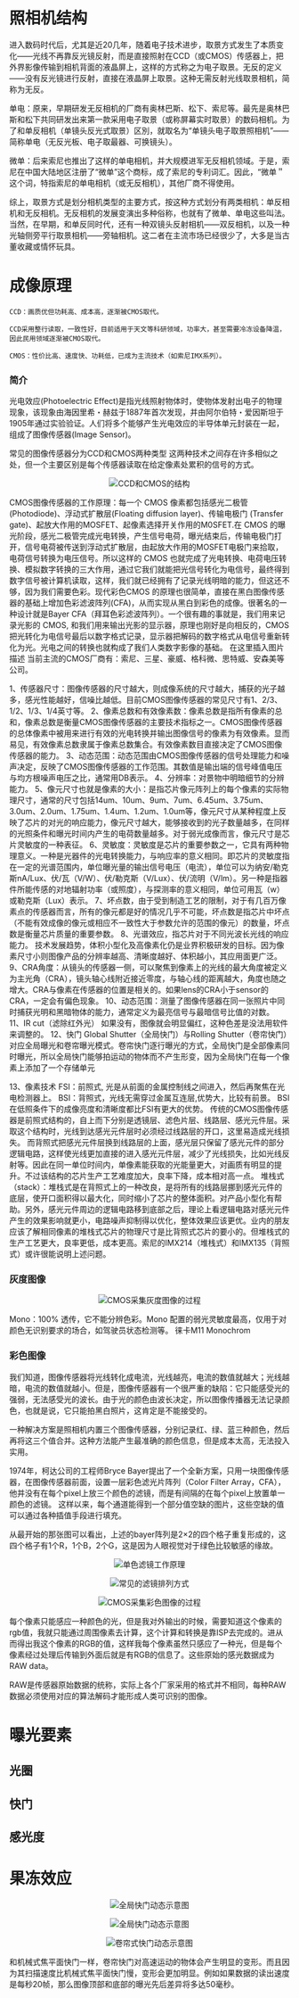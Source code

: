 # 照相机结构
<!-- TODO -->

进入数码时代后，尤其是近20几年，随着电子技术进步，取景方式发生了本质变化——光线不再靠反光镜反射，而是直接照射在CCD（或CMOS）传感器上，把外界影像传输到相机背面的液晶屏上，这样的方式称之为电子取景。无反的定义——没有反光镜进行反射，直接在液晶屏上取景。这种无需反射光线取景相机，简称为无反。



单电：原来，早期研发无反相机的厂商有奥林巴斯、松下、索尼等。最先是奥林巴斯和松下共同研发出来第一款采用电子取景（或称屏幕实时取景）的数码相机。为了和单反相机（单镜头反光式取景）区別，就取名为“单镜头电子取景照相机”—— 简称单电（无反光板、电子取最器、可换镜头）。

微单：后来索尼也推出了这样的单电相机，并大规模进军无反相机领域。于是，索尼在中国大陆地区注册了“微单”这个商标，成了索尼的专利词汇。因此，“微单＂这个词，特指索尼的单电相机（或无反相机），其他厂商不得使用。


综上，取景方式是划分相机类型的主要方式，按这种方式划分有两类相机：单反相机和无反相机。无反相机的发展变演出多种俗称，也就有了微单、单电这些叫法。当然，在早期，和单反同时代，还有一种双镜头反射相机——双反相机，以及一种光轴侧旁平行取景相机——旁轴相机。这二者在主流市场已经很少了，大多是当古董收藏或情怀玩具。


# 成像原理



    CCD：画质优但功耗高、成本高，逐渐被CMOS取代。

    CCD采用整行读取，一致性好，目前适用于天文等科研领域，功率大，甚至需要冷冻设备降温，因此民用领域逐渐被CMOS取代。

    CMOS：性价比高、速度快、功耗低，已成为主流技术（如索尼IMX系列）。


### 简介
光电效应(Photoelectric Effect)是指光线照射物体时，使物体发射出电子的物理现象，该现象由海因里希・赫兹于1887年首次发现，并由阿尔伯特・爱因斯坦于1905年通过实验验证。人们将多个能够产生光电效应的半导体单元封装在一起，组成了图像传感器(Image Sensor)。

常见的图像传感器分为CCD和CMOS两种类型
这两种技术之间存在许多相似之处，但一个主要区别是每个传感器读取在给定像素处累积的信号的方式。

<div align="center">

![CCD和CMOS的结构](./Assets_理论基础/成像原理_CCD和CMOS的结构.jpg)

</div>



CMOS图像传感器的工作原理：每一个 CMOS 像素都包括感光二极管(Photodiode)、浮动式扩散层(Floating diffusion layer)、传输电极门 (Transfer gate)、起放大作用的MOSFET、起像素选择开关作用的M0SFET.在 CMOS 的曝光阶段，感光二极管完成光电转换，产生信号电荷，曝光结束后，传输电极门打开，信号电荷被传送到浮动式扩散层，由起放大作用的MOSFET电极门来拾取，电荷信号转换为电压信号。所以这样的 CMOS 也就完成了光电转换、电荷电压转换、模拟数字转换的三大作用，通过它我们就能把光信号转化为电信号，最终得到数字信号被计算机读取，这样，我们就已经拥有了记录光线明暗的能力，但这还不够，因为我们需要色彩。现代彩色CMOS 的原理也很简单，直接在黑白图像传感器的基础上增加色彩滤波阵列(CFA)，从而实现从黑白到彩色的成像。很著名的一种设计就是Bayer CFA（拜耳色彩滤波阵列）。一个很有趣的事就是，我们用来记录光影的 CMOS, 和我们用来输出光影的显示器，原理也刚好是向相反的，CMOS 把光转化为电信号最后以数字格式记录，显示器把解码的数字格式从电信号重新转化为光。光电之间的转换也就构成了我们人类数字影像的基础。
在这里插入图片描述
当前主流的CMOS厂商有：索尼、三星、豪威、格科微、思特威、安森美等公司。




1、传感器尺寸：图像传感器的尺寸越大，则成像系统的尺寸越大，捕获的光子越多，感光性能越好，信噪比越低。目前CMOS图像传感器的常见尺寸有1、2/3、1/2、1/3、1/4英寸等。
2、像素总数和有效像素数：像素总数是指所有像素的总和，像素总数是衡量CMOS图像传感器的主要技术指标之一。CMOS图像传感器的总体像素中被用来进行有效的光电转换并输出图像信号的像素为有效像素。显而易见，有效像素总数隶属于像素总数集合。有效像素数目直接决定了CMOS图像传感器的能力。
3、动态范围：动态范围由CMOS图像传感器的信号处理能力和噪声决定，反映了CMOS图像传感器的工作范围。其数值是输出端的信号峰值电压与均方根噪声电压之比，通常用DB表示。
4、分辨率：对景物中明暗细节的分辨能力。
5、像元尺寸也就是像素的大小：是指芯片像元阵列上的每个像素的实际物理尺寸，通常的尺寸包括14um、10um、9um、7um、6.45um、3.75um、3.0um、2.0um、1.75um、1.4um、1.2um、1.0um等，像元尺寸从某种程度上反映了芯片的对光的响应能力，像元尺寸越大，能够接收到的光子数量越多，在同样的光照条件和曝光时间内产生的电荷数量越多。对于弱光成像而言，像元尺寸是芯片灵敏度的一种表征。
6、灵敏度：灵敏度是芯片的重要参数之一，它具有两种物理意义。一种是光器件的光电转换能力，与响应率的意义相同。即芯片的灵敏度指在一定的光谱范围内，单位曝光量的输出信号电压（电流），单位可以为纳安/勒克斯nA/Lux、伏/瓦（V/W）、伏/勒克斯（V/Lux）、伏/流明（V/lm）。另一种是指器件所能传感的对地辐射功率（或照度），与探测率的意义相同，单位可用瓦（w）或勒克斯（Lux）表示。
7、坏点数，由于受到制造工艺的限制，对于有几百万像素点的传感器而言，所有的像元都是好的情况几乎不可能，坏点数是指芯片中坏点（不能有效成像的像元或相应不一致性大于参数允许的范围的像元）的数量，坏点数是衡量芯片质量的重要参数。
8、光谱效应，指芯片对于不同光波长光线的响应能力。
技术发展趋势，体积小型化及高像素化仍是业界积极研发的目标。因为像素尺寸小则图像产品的分辨率越高、清晰度越好、体积越小，其应用面更广泛。
9、CRA角度：从镜头的传感器一侧，可以聚焦到像素上的光线的最大角度被定义为主光角（CRA），镜头轴心线附近接近零度，与轴心线的距离越大，角度也随之增大。CRA与像素在传感器的位置是相关的。如果lens的CRA小于sensor的CRA，一定会有偏色现象。
10、动态范围：测量了图像传感器在同一张照片中同时捕获光明和黑暗物体的能力，通常定义为最亮信号与最暗信号比值的对数。
11、IR cut（滤除红外光）
如果没有，图像就会明显偏红，这种色差是没法用软件来调整的。
12、快门
Global Shutter（全局快门）与Rolling Shutter（卷帘快门）对应全局曝光和卷帘曝光模式。卷帘快门逐行曝光的方式，全局快门是全部像素同时曝光，所以全局快门能够拍运动的物体而不产生形变，因为全局快门在每一个像素上添加了一个存储单元

13、像素技术
FSI：前照式, 光是从前面的金属控制线之间进入，然后再聚焦在光电检测器上。
BSI：背照式，光线无需穿过金属互连层,优势大，比较有前景。
BSI在低照条件下的成像亮度和清晰度都比FSI有更大的优势。
传统的CMOS图像传感器是前照式结构的，自上而下分别是透镜层、滤色片层、线路层、感光元件层。采取这个结构时，光线到达感光元件层时必须经过线路层的开口，这里易造成光线损失。
而背照式把感光元件层换到线路层的上面，感光层只保留了感光元件的部分逻辑电路，这样使光线更加直接的进入感光元件层，减少了光线损失，比如光线反射等。因此在同一单位时间内，单像素能获取的光能量更大，对画质有明显的提升。不过该结构的芯片生产工艺难度加大，良率下降，成本相对高一点。
堆栈式（stack）：堆栈式是在背照式上的一种改良，是将所有的线路层挪到感光元件的底层，使开口面积得以最大化，同时缩小了芯片的整体面积。对产品小型化有帮助。另外，感光元件周边的逻辑电路移到底部之后，理论上看逻辑电路对感光元件产生的效果影响就更小，电路噪声抑制得以优化，整体效果应该更优。业内的朋友应该了解相同像素的堆栈式芯片的物理尺寸是比背照式芯片的要小的。但堆栈式的生产工艺更大，良率更低，成本更高。索尼的IMX214（堆栈式）和IMX135（背照式）或许很能说明上述问题。






### 灰度图像




<div align="center">

![CMOS采集灰度图像的过程](./Assets_理论基础/成像原理_CMOS采集灰度图像的过程.jpg)

</div>




Mono：100% 透传，它不能分辨色彩。Mono 配置的弱光灵敏度最高，仅用于对颜色无识别要求的场合，如驾驶员状态检测等。
徕卡M11 Monochrom


### 彩色图像

我们知道，图像传感器将光线转化成电流，光线越亮，电流的数值就越大；光线越暗，电流的数值就越小。但是，图像传感器有一个很严重的缺陷：它只能感受光的强弱，无法感受光的波长。由于光的颜色由波长决定，所以图像传播器无法记录颜色，也就是说，它只能拍黑白照片，这肯定是不能接受的。



一种解决方案是照相机内置三个图像传感器，分别记录红、绿、蓝三种颜色，然后再将这三个值合并。这种方法能产生最准确的颜色信息，但是成本太高，无法投入实用。

1974年，柯达公司的工程师Bryce Bayer提出了一个全新方案，只用一块图像传感器，在图像传感器前面，设置一层彩色滤光片阵列（Color Filter Array，CFA），他并没有在每个pixel上放三个颜色的滤镜，而是有间隔的在每个pixel上放置单一颜色的滤镜。 这样以来，每个通道能得到一个部分值空缺的图片，这些空缺的值可以通过各种插值手段进行填充。

从最开始的那张图可以看出，上述的bayer阵列是2×2的四个格子重复形成的，这四个格子有1个R，1个B，2个G，这是因为人眼视觉对于绿色比较敏感的缘故。

<div align="center">

![单色滤镜工作原理](./Assets_理论基础/成像原理_单色滤镜工作原理.jpg)

</div>


<div align="center">

![常见的滤镜排列方式](./Assets_理论基础/成像原理_常见的滤镜排列方式.jpg)

</div>



<div align="center">

![CMOS采集彩色图像的过程](./Assets_理论基础/成像原理_CMOS采集彩色图像的过程.jpg)

</div>



每个像素只能感应一种颜色的光，但是我对外输出的时候，需要知道这个像素的rgb值，我就只能通过周围像素去计算，这个计算和转换是靠ISP去完成的。进从而得出我这个像素的RGB的值，这样我每个像素虽然只感应了一种光，但是每个像素经过处理后传输到外面后就是有RGB的信息了。这些原始的感光数据成为RAW data。


RAW是传感器原始数据的统称，实际上各个厂家采用的格式并不相同，每种RAW数据必须使用对应的算法解码才能形成人类可识别的图像。


# 曝光要素

## 光圈


## 快门


## 感光度



# 果冻效应

<div align="center">

![全局快门动态示意图](./Assets_理论基础/成像原理_全局快门与卷帘式快门.png)

</div>


<div align="center">

![全局快门动态示意图](./Assets_理论基础/成像原理_全局快门动态示意图.webp)

</div>




<div align="center">

![卷帘式快门动态示意图](./Assets_理论基础/成像原理_卷帘式快门动态示意图.webp)

</div>

和机械式焦平面快门一样，卷帘快门对高速运动的物体会产生明显的变形。而且因为其扫描速度比机械式焦平面快门慢，变形会更加明显。例如如果数据的读出速度是每秒20帧，那么图像顶部和底部的曝光先后差异将多达50毫秒。
